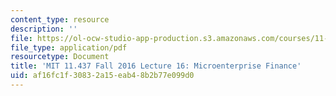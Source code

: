 ```yaml
---
content_type: resource
description: ''
file: https://ol-ocw-studio-app-production.s3.amazonaws.com/courses/11-437-financing-economic-development-fall-2016/af16fc1f30832a15eab48b2b77e099d0_MIT11_437F16_Lec16.pdf
file_type: application/pdf
resourcetype: Document
title: 'MIT 11.437 Fall 2016 Lecture 16: Microenterprise Finance'
uid: af16fc1f-3083-2a15-eab4-8b2b77e099d0
---
```

